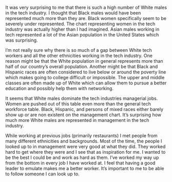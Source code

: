 
It was very surprising to me that there is such a high number of White males in the tech industry. I thought that Black males would have been represented much more than they are. Black women specifically seem to be severely under represented. The chart representing women in the tech industry was actually higher than I had imagined. Asian males working in tech represented a lot of the Asian population in the United States which was surprising.

I’m not really sure why there is so much of a gap between White tech workers and all the other ethnicities working in the tech industry. One reason might be that the White population in general represents more than half of our country’s overall population. Another might be that Black and Hispanic races are often considered to live below or around the poverty line which makes going to college difficult or impossible. The upper and middle classes are often made up of White which can allow them to pursue a better education and possibly help them with networking.

It seems that White males dominate the tech industries managerial jobs. Women are pushed out of this table even more than the general tech workforce table. Black, Hispanic, and persons of mixed races either barely show up or are non existent on the management chart. It’s surprising how much more White males are represented in management in the tech industry.

While working at previous jobs (primarily restaurants) I met people from many different ethnicities and backgrounds. Most of the time, the people I looked up to in management were very good at what they did. They worked hard to get where they were and I see that as inspiration for me. I wanted to be the best I could be and work as hard as them. I’ve worked my way up from the bottom in every job I have worked at. I feel that having a good leader to emulate makes me a better worker. It’s important to me to be able to follow someone I can look up to.